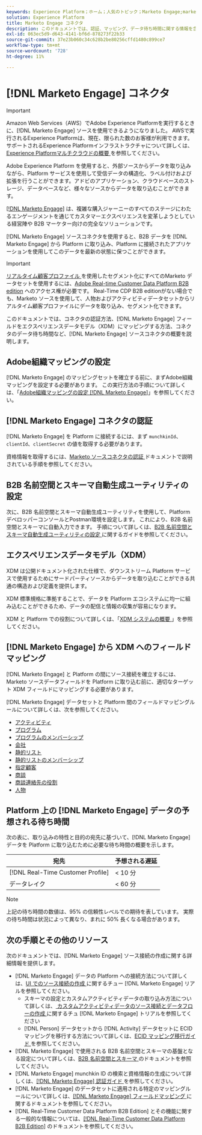 ```yaml
---
keywords: Experience Platform；ホーム；人気のトピック；Marketo Engage;marketo engage;marketo
solution: Experience Platform
title: Marketo Engage コネクタ
description: このドキュメントでは、認証、マッピング、データ待ち時間に関する情報を含め、Marketo Engageソースコネクタの概要を説明します。
exl-id: 063ec5d9-d643-4141-bf6d-878273f22b33
source-git-commit: 37e23b060c34c628b2be80256cffd1480c899ce7
workflow-type: tm+mt
source-wordcount: '728'
ht-degree: 11%

---
```


# [!DNL Marketo Engage] コネクタ

>[!IMPORTANT]
>
>Amazon Web Services（AWS）でAdobe Experience Platformを実行するときに、[!DNL Marketo Engage] ソースを使用できるようになりました。 AWSで実行されるExperience Platformは、現在、限られた数のお客様が利用できます。 サポートされるExperience Platformインフラストラクチャについて詳しくは、[Experience Platformマルチクラウドの概要 ](../../../../landing/multi-cloud.md) を参照してください。

Adobe Experience Platform を使用すると、外部ソースからデータを取り込みながら、Platform サービスを使用して受信データの構造化、ラベル付けおよび拡張を行うことができます。アドビのアプリケーション、クラウドベースのストレージ、データベースなど、様々なソースからデータを取り込むことができます。

[[!DNL Marketo Engage]](https://www.marketo.com/software/) は、複雑な購入ジャーニーのすべてのステージにわたるエンゲージメントを通じてカスタマーエクスペリエンスを変革しようとしている経営陣や B2B マーケター向けの完全なソリューションです。

[!DNL Marketo Engage] ソースコネクタを使用すると、B2B データを [!DNL Marketo Engage] から Platform に取り込み、Platform に接続されたアプリケーションを使用してこのデータを最新の状態に保つことができます。

>[!IMPORTANT]
>
>[ リアルタイム顧客プロファイル ](../../../../rtcdp/b2b-overview.md) を使用したセグメント化にすべてのMarketo データセットを使用するには、[Adobe Real-time Customer Data Platform B2B edition](../../../../profile/home.md) へのアクセス権が必要です。 Real-Time CDP B2B editionがない場合でも、Marketo ソースを使用して、人物およびアクティビティデータセットからリアルタイム顧客プロファイルにデータを取り込み、セグメント化できます。

このドキュメントでは、コネクタの認証方法、[!DNL Marketo Engage] フィールドをエクスペリエンスデータモデル（XDM）にマッピングする方法、コネクタのデータ待ち時間など、[!DNL Marketo Engage] ソースコネクタの概要を説明します。

## Adobe組織マッピングの設定

[!DNL Marketo Engage] のマッピングセットを確立する前に、まずAdobe組織マッピングを設定する必要があります。 この実行方法の手順について詳しくは、「[Adobe組織マッピングの設定  [!DNL Marketo Engage]](https://experienceleague.adobe.com/docs/marketo/using/product-docs/core-marketo-concepts/miscellaneous/set-up-adobe-organization-mapping.html)」を参照してください。

## [!DNL Marketo Engage] コネクタの認証

[!DNL Marketo Engage] を Platform に接続するには、まず `munchkinId`、`clientId`、`clientSecret` の値を取得する必要があります。

資格情報を取得するには、[Marketo ソースコネクタの認証 ](./marketo-auth.md) ドキュメントで説明されている手順を参照してください。

## B2B 名前空間とスキーマ自動生成ユーティリティの設定

次に、B2B 名前空間とスキーマ自動生成ユーティリティを使用して、Platform デベロッパーコンソールとPostman環境を設定します。 これにより、B2B 名前空間とスキーマに自動入力できます。 手順について詳しくは、[B2B 名前空間とスキーマ自動生成ユーティリティの設定 ](./marketo-namespaces.md) に関するガイドを参照してください。

## エクスペリエンスデータモデル（XDM）

XDM は公開ドキュメント化された仕様で、ダウンストリーム Platform サービスで使用するためにサードパーティソースからデータを取り込むことができる共通の構造および定義を提供します。

XDM 標準規格に準拠することで、データを Platform エコシステムに均一に組み込むことができるため、データの配信と情報の収集が容易になります。

XDM と Platform での役割について詳しくは、「[XDM システムの概要 ](../../../../xdm/home.md)」を参照してください。

## [!DNL Marketo Engage] から XDM へのフィールドマッピング

[!DNL Marketo Engage] と Platform の間にソース接続を確立するには、Marketo ソースデータフィールドを Platform に取り込む前に、適切なターゲット XDM フィールドにマッピングする必要があります。

[!DNL Marketo Engage] データセットと Platform 間のフィールドマッピングルールについて詳しくは、次を参照してください。

* [アクティビティ](../mapping/marketo.md#activities)
* [プログラム](../mapping/marketo.md#programs)
* [プログラムのメンバーシップ](../mapping/marketo.md#program-memberships)
* [会社](../mapping/marketo.md#companies)
* [静的リスト](../mapping/marketo.md#static-lists)
* [静的リストのメンバーシップ](../mapping/marketo.md#static-list-memberships)
* [指定顧客](../mapping/marketo.md#named-accounts)
* [商談](../mapping/marketo.md#opportunities)
* [商談連絡先の役割](../mapping/marketo.md#opportunity-contact-roles)
* [人物](../mapping/marketo.md#persons)

## Platform 上の [!DNL Marketo Engage] データの予想される待ち時間

次の表に、取り込みの特性と目的の宛先に基づいて、[!DNL Marketo Engage] データを Platform に取り込むために必要な待ち時間の概要を示します。

| 宛先 | 予想される遅延 |
| ----------- | ---------------- |
| [!DNL Real-Time Customer Profile] | &lt; 10 分 |
| データレイク | &lt; 60 分 |

>[!NOTE]
>
>上記の待ち時間の数値は、95% の信頼性レベルでの期待を表しています。 実際の待ち時間は状況によって異なり、まれに 50% 長くなる場合があります。

## 次の手順とその他のリソース

次のドキュメントでは、[!DNL Marketo Engage] ソース接続の作成に関する詳細情報を提供します。

* [!DNL Marketo Engage] データの Platform への接続方法について詳しくは、[UI でのソース接続の作成 ](../../../tutorials/ui/create/adobe-applications/marketo.md) に関するチュー  [!DNL Marketo Engage]  リアルを参照してください。
   * スキーマの設定とカスタムアクティビティデータの取り込み方法について詳しくは、[ カスタムアクティビティデータのソース接続とデータフローの作成 ](../../../tutorials/ui/create/adobe-applications/marketo-custom-activities.md) に関するチュ  [!DNL Marketo Engage]  トリアルを参照してください
   * [!DNL Person] データセットから [!DNL Activity] データセットに ECID マッピングを移行する方法について詳しくは、[ECID マッピング移行ガイド ](./migration.md) を参照してください。
* [!DNL Marketo Engage] で使用される B2B 名前空間とスキーマの基盤となる設定について詳しくは、[B2B 名前空間とスキーマ ](./marketo-namespaces.md) のドキュメントを参照してください。
* [!DNL Marketo Engage] munchkin ID の検索と資格情報の生成について詳しくは、[[!DNL Marketo Engage]  認証ガイド ](./marketo-auth.md) を参照してください。
* [!DNL Marketo Engage] のデータセットに適用される特定のマッピングルールについて詳しくは、[[!DNL Marketo Engage]  フィールドマッピング ](../mapping/marketo.md) に関するドキュメントを参照してください。
* [!DNL Real-Time Customer Data Platform B2B Edition] とその機能に関する一般的な情報については、[[!DNL Real-Time Customer Data Platform B2B Edition]](../../../../rtcdp/b2b-overview.md) のドキュメントを参照してください。
